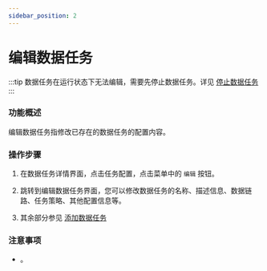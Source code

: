 ```yaml
---
sidebar_position: 2
---
```


# 编辑数据任务

:::tip
数据任务在运行状态下无法编辑，需要先停止数据任务。详见 [停止数据任务](./stop.md)
:::

### 功能概述

编辑数据任务指修改已存在的数据任务的配置内容。

### 操作步骤

1. 在数据任务详情界面，点击任务配置，点击菜单中的 `编辑` 按钮。

2. 跳转到编辑数据任务界面，您可以修改数据任务的名称、描述信息、数据链路、任务策略、其他配置信息等。

3. 其余部分参见 [添加数据任务](./add.md)

### 注意事项

- 。
